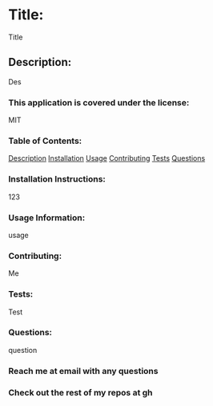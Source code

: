 
  # Title:
  Title
  
  ## Description:
  Des

  ### This application is covered under the license: 
  MIT

  ### Table of Contents: 
  [Description](#description)
  [Installation](#installlation-instructions) 
  [Usage](#usage-information)
  [Contributing](#contributing)
  [Tests](#tests)
  [Questions](#questions)


  ### Installation Instructions: 
  123

  ### Usage Information: 
  usage

  

  ### Contributing: 
  Me

  ### Tests: 
  Test

  ### Questions: 
  question
  ### Reach me at email with any questions
  ### Check out the rest of my repos at gh